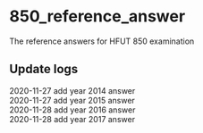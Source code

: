 # 850_reference_answer
The reference answers for HFUT 850 examination 

## Update logs
2020-11-27 add year 2014 answer    
2020-11-27 add year 2015 answer   
2020-11-28 add year 2016 answer   
2020-11-28 add year 2017 answer

